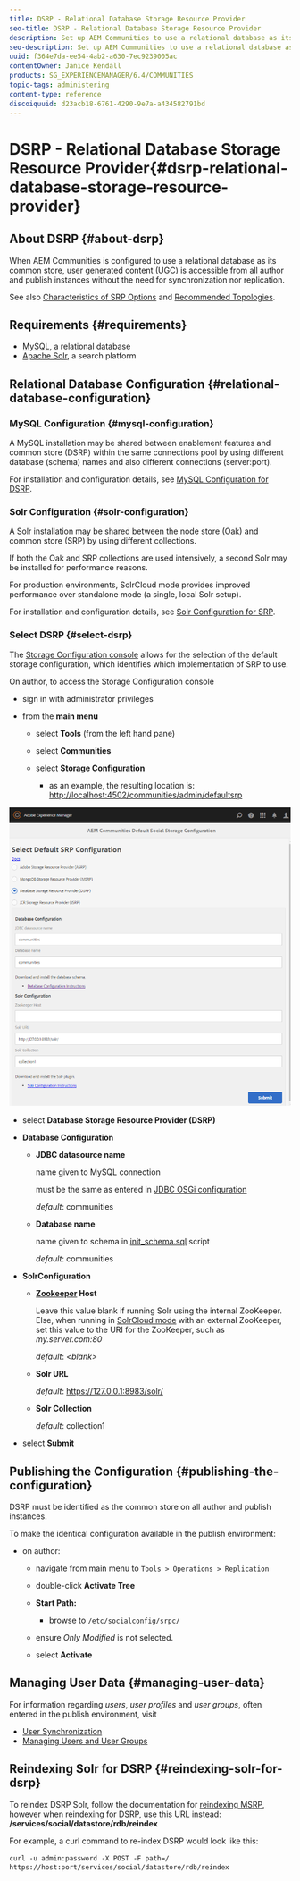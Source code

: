 ```yaml
---
title: DSRP - Relational Database Storage Resource Provider
seo-title: DSRP - Relational Database Storage Resource Provider
description: Set up AEM Communities to use a relational database as its common store
seo-description: Set up AEM Communities to use a relational database as its common store
uuid: f364e7da-ee54-4ab2-a630-7ec9239005ac
contentOwner: Janice Kendall
products: SG_EXPERIENCEMANAGER/6.4/COMMUNITIES
topic-tags: administering
content-type: reference
discoiquuid: d23acb18-6761-4290-9e7a-a434582791bd
---
```


# DSRP - Relational Database Storage Resource Provider{#dsrp-relational-database-storage-resource-provider}

## About DSRP {#about-dsrp}

When AEM Communities is configured to use a relational database as its common store, user generated content (UGC) is accessible from all author and publish instances without the need for synchronization nor replication.

See also [Characteristics of SRP Options](/help/communities/working-with-srp.md#characteristics-of-srp-options) and [Recommended Topologies](/help/communities/topologies.md).

## Requirements {#requirements}

* [MySQL](#mysql-configuration), a relational database
* [Apache Solr](#solr-configuration), a search platform

## Relational Database Configuration {#relational-database-configuration}

### MySQL Configuration {#mysql-configuration}

A MySQL installation may be shared between enablement features and common store (DSRP) within the same connections pool by using different database (schema) names and also different connections (server:port).

For installation and configuration details, see [MySQL Configuration for DSRP](/help/communities/dsrp-mysql.md).

### Solr Configuration {#solr-configuration}

A Solr installation may be shared between the node store (Oak) and common store (SRP) by using different collections.

If both the Oak and SRP collections are used intensively, a second Solr may be installed for performance reasons.

For production environments, SolrCloud mode provides improved performance over standalone mode (a single, local Solr setup).

For installation and configuration details, see [Solr Configuration for SRP](/help/communities/solr.md).

### Select DSRP {#select-dsrp}

The [Storage Configuration console](/help/communities/srp-config.md) allows for the selection of the default storage configuration, which identifies which implementation of SRP to use.

On author, to access the Storage Configuration console

* sign in with administrator privileges
* from the **main menu**

    * select **Tools** (from the left hand pane)
    * select **Communities**
    * select **Storage Configuration**

        * as an example, the resulting location is: [http://localhost:4502/communities/admin/defaultsrp](http://localhost:4502/communities/admin/defaultsrp)

![](assets/chlimage_1-128.png)

* select **Database Storage Resource Provider (DSRP)**
* **Database Configuration**

    * **JDBC datasource name** 

      name given to MySQL connection  

      must be the same as entered in [JDBC OSGi configuration](/help/communities/dsrp-mysql.md#configurejdbcconnections)  

      *default*: communities
  
    * **Database name** 

      name given to schema in [init_schema.sql](/help/communities/dsrp-mysql.md#obtain-the-sql-script) script 

      *default*: communities

* **SolrConfiguration**

    * **[Zookeeper](https://cwiki.apache.org/confluence/display/solr/Using+ZooKeeper+to+Manage+Configuration+Files) Host** 
  
      Leave this value blank if running Solr using the internal ZooKeeper. Else, when running in [SolrCloud mode](/help/communities/solr.md#solrcloud-mode) with an external ZooKeeper, set this value to the URI for the ZooKeeper, such as *my.server.com:80* 
  
      *default*: *&lt;blank&gt;*
  
    * **Solr URL** 

      *default*: https://127.0.0.1:8983/solr/
  
    * **Solr Collection** 

      *default*: collection1

* select **Submit**

## Publishing the Configuration {#publishing-the-configuration}

DSRP must be identified as the common store on all author and publish instances.

To make the identical configuration available in the publish environment:

* on author:

    * navigate from main menu to `Tools > Operations > Replication`
    * double-click **Activate Tree**
    * **Start Path:**

        * browse to `/etc/socialconfig/srpc/`

    * ensure *Only Modified* is not selected.
    * select **Activate**

## Managing User Data {#managing-user-data}

For information regarding *users*, *user profiles* and *user groups*, often entered in the publish environment, visit

* [User Synchronization](/help/communities/sync.md)
* [Managing Users and User Groups](/help/communities/users.md)

## Reindexing Solr for DSRP {#reindexing-solr-for-dsrp}

To reindex DSRP Solr, follow the documentation for [reindexing MSRP](/help/communities/msrp.md#msrp-reindex-tool), however when reindexing for DSRP, use this URL instead: **/services/social/datastore/rdb/reindex**

For example, a curl command to re-index DSRP would look like this:

```shell
curl -u admin:password -X POST -F path=/ https://host:port/services/social/datastore/rdb/reindex
```

